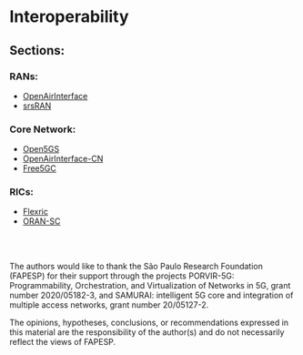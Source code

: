 # Interoperability

## Sections:

### RANs: 
* [OpenAirInterface](RANs/oai.md)
* [srsRAN](RANs/srsran.md)

### Core Network:
* [Open5GS](Core-Network/open5gs.md)
* [OpenAirInterface-CN](Core-Network/oaicn.md)
* [Free5GC](Core-Network/free5gc.md)

### RICs:
* [Flexric](RICs/flexric.md)
* [ORAN-SC](RICs/oran-sc.md)

<br>
<br>

The authors would like to thank the São Paulo Research Foundation (FAPESP) for their support through the projects PORVIR-5G: Programmability, Orchestration, and Virtualization of Networks in 5G, grant number 2020/05182-3, and SAMURAI: intelligent 5G core and integration of multiple access networks, grant number 20/05127-2.

The opinions, hypotheses, conclusions, or recommendations expressed in this material are the responsibility of the author(s) and do not necessarily reflect the views of FAPESP.


